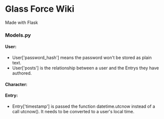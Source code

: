 # Glass Force Wiki
Made with Flask

### Models.py
#### User:
- User['password_hash'] means the password won't be stored as plain text.
- User['posts'] is the relationship between a user and the Entrys they have authored.
#### Character:
#### Entry:
- Entry['timestamp'] is passed the function datetime.utcnow instead of a call utcnow(). It needs to be converted to a user's local time.
